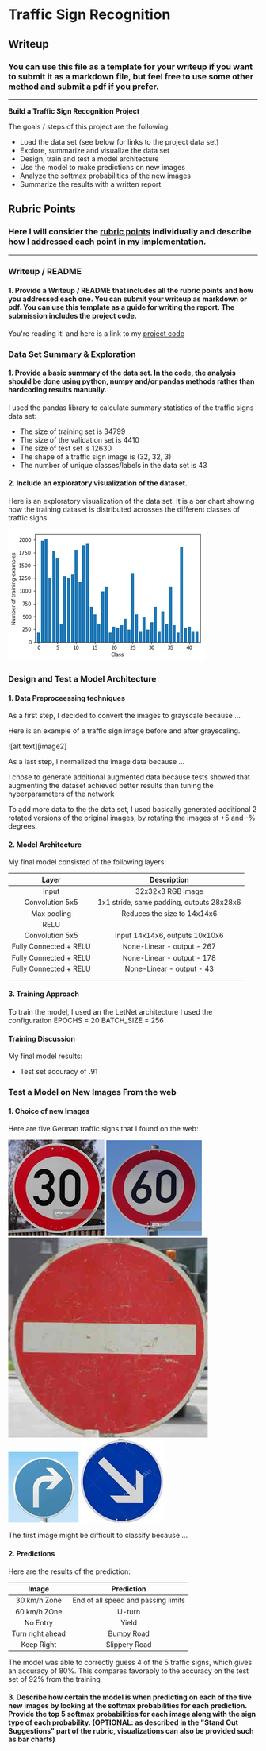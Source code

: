 # **Traffic Sign Recognition** 

## Writeup

### You can use this file as a template for your writeup if you want to submit it as a markdown file, but feel free to use some other method and submit a pdf if you prefer.

---

**Build a Traffic Sign Recognition Project**

The goals / steps of this project are the following:
* Load the data set (see below for links to the project data set)
* Explore, summarize and visualize the data set
* Design, train and test a model architecture
* Use the model to make predictions on new images
* Analyze the softmax probabilities of the new images
* Summarize the results with a written report


[//]: # (Image References)

[image-data-viz]: ./images/dis-graph.png "Visualization"
[image4]: ./images/groad-1.png "Traffic Sign 1"
[image5]: ./images/groad-3.png "Traffic Sign 2"
[image6]: ./images/groad-17.png "Traffic Sign 3"
[image7]: ./images/groad-33.png "Traffic Sign 4"
[image8]: ./images/groad-38.png "Traffic Sign 5"

## Rubric Points
### Here I will consider the [rubric points](https://review.udacity.com/#!/rubrics/481/view) individually and describe how I addressed each point in my implementation.  

---
### Writeup / README

#### 1. Provide a Writeup / README that includes all the rubric points and how you addressed each one. You can submit your writeup as markdown or pdf. You can use this template as a guide for writing the report. The submission includes the project code.

You're reading it! and here is a link to my [project code](https://github.com/waleoyediran/CarND-Traffic-Sign-Classifier-Project/blob/master/Traffic_Sign_Classifier.ipynb)

### Data Set Summary & Exploration

#### 1. Provide a basic summary of the data set. In the code, the analysis should be done using python, numpy and/or pandas methods rather than hardcoding results manually.

I used the pandas library to calculate summary statistics of the traffic
signs data set:

* The size of training set is 34799 
* The size of the validation set is 4410
* The size of test set is 12630
* The shape of a traffic sign image is (32, 32, 3)
* The number of unique classes/labels in the data set is 43

#### 2. Include an exploratory visualization of the dataset.

Here is an exploratory visualization of the data set. It is a bar chart showing how the training dataset is distributed acrosses the different classes of traffic signs

![Visualization][image-data-viz]

### Design and Test a Model Architecture

#### 1. Data Preproceessing techniques

As a first step, I decided to convert the images to grayscale because ...

Here is an example of a traffic sign image before and after grayscaling.

![alt text][image2]

As a last step, I normalized the image data because ...

I chose to generate additional augmented data because tests showed that augmenting the dataset achieved better results than tuning the hyperparameters of the network

To add more data to the the data set, I used basically generated additional 2 rotated versions of the original images, by rotating the images st +5 and -% degrees.



#### 2. Model Architecture

My final model consisted of the following layers:

| Layer         		|     Description	        					| 
|:---------------------:|:---------------------------------------------:| 
| Input         		| 32x32x3 RGB image   							| 
| Convolution 5x5     	| 1x1 stride, same padding, outputs 28x28x6 	|
| Max pooling			| Reduces the size to 14x14x6					|
| RELU					|												|
| Convolution 5x5     	| Input 14x14x6, outputs 10x10x6 				|
| Fully Connected + RELU| None-Linear - output - 267					|
| Fully Connected + RELU| None-Linear - output - 178					|
| Fully Connected + RELU| None-Linear - output - 43		  				|
|						|												|
|						|												|
 


#### 3. Training Approach

To train the model, I used an the LetNet architecture
I used the configuration
EPOCHS = 20
BATCH_SIZE = 256

#### Training Discussion

My final model results:
* Test set accuracy of .91

 

### Test a Model on New Images From the web

#### 1. Choice of new Images

Here are five German traffic signs that I found on the web:

![alt text][image4] ![alt text][image5] ![alt text][image6] 
![alt text][image7] ![alt text][image8]

The first image might be difficult to classify because ...

#### 2. Predictions

Here are the results of the prediction:

| Image			        |     Prediction	        					| 
|:---------------------:|:---------------------------------------------:| 
| 30 km/h Zone   	  	| End of all speed and passing limits   		| 
| 60 km/h ZOne 			| U-turn 										|
| No Entry				| Yield											|
| Turn right ahead  	| Bumpy Road					 				|
| Keep Right			| Slippery Road      							|


The model was able to correctly guess 4 of the 5 traffic signs, which gives an accuracy of 80%. This compares favorably to the accuracy on the test set of 92% from the training

#### 3. Describe how certain the model is when predicting on each of the five new images by looking at the softmax probabilities for each prediction. Provide the top 5 softmax probabilities for each image along with the sign type of each probability. (OPTIONAL: as described in the "Stand Out Suggestions" part of the rubric, visualizations can also be provided such as bar charts)



